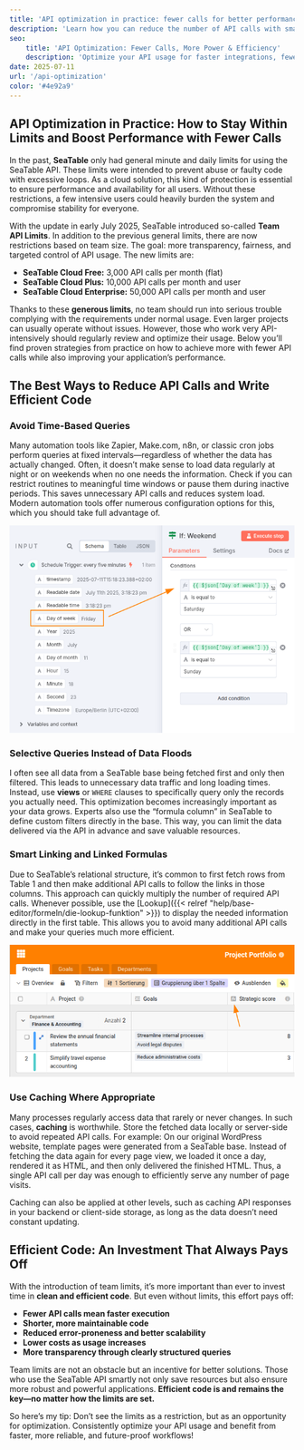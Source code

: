 ```yaml
---
title: 'API optimization in practice: fewer calls for better performance'
description: 'Learn how you can reduce the number of API calls with smart API usage, thus complying with team limits and at the same time sustainably increasing the performance of your applications'
seo:
    title: 'API Optimization: Fewer Calls, More Power & Efficiency'
    description: 'Optimize your API usage for faster integrations, fewer calls, and maximum performance across your projects.'
date: 2025-07-11
url: '/api-optimization'
color: '#4e92a9'
---
```


## API Optimization in Practice: How to Stay Within Limits and Boost Performance with Fewer Calls

In the past, **SeaTable** only had general minute and daily limits for using the SeaTable API. These limits were intended to prevent abuse or faulty code with excessive loops. As a cloud solution, this kind of protection is essential to ensure performance and availability for all users. Without these restrictions, a few intensive users could heavily burden the system and compromise stability for everyone.

With the update in early July 2025, SeaTable introduced so-called **Team API Limits**. In addition to the previous general limits, there are now restrictions based on team size. The goal: more transparency, fairness, and targeted control of API usage. The new limits are:

- **SeaTable Cloud Free:** 3,000 API calls per month (flat)
- **SeaTable Cloud Plus:** 10,000 API calls per month and user
- **SeaTable Cloud Enterprise:** 50,000 API calls per month and user

Thanks to these **generous limits**, no team should run into serious trouble complying with the requirements under normal usage. Even larger projects can usually operate without issues. However, those who work very API-intensively should regularly review and optimize their usage. Below you’ll find proven strategies from practice on how to achieve more with fewer API calls while also improving your application’s performance.

## The Best Ways to Reduce API Calls and Write Efficient Code

### Avoid Time-Based Queries

Many automation tools like Zapier, Make.com, n8n, or classic cron jobs perform queries at fixed intervals—regardless of whether the data has actually changed. Often, it doesn’t make sense to load data regularly at night or on weekends when no one needs the information. Check if you can restrict routines to meaningful time windows or pause them during inactive periods. This saves unnecessary API calls and reduces system load. Modern automation tools offer numerous configuration options for this, which you should take full advantage of.

![Automations often don't need to run around the clock](n8n-limit-schedule.png 'This IF condition in n8n, for example, pauses execution on weekends.')

### Selective Queries Instead of Data Floods

I often see all data from a SeaTable base being fetched first and only then filtered. This leads to unnecessary data traffic and long loading times. Instead, use **views** or `WHERE` clauses to specifically query only the records you actually need. This optimization becomes increasingly important as your data grows. Experts also use the “formula column” in SeaTable to define custom filters directly in the base. This way, you can limit the data delivered via the API in advance and save valuable resources.

### Smart Linking and Linked Formulas

Due to SeaTable’s relational structure, it’s common to first fetch rows from Table 1 and then make additional API calls to follow the links in those columns. This approach can quickly multiply the number of required API calls. Whenever possible, use the [Lookup]({{< relref "help/base-editor/formeln/die-lookup-funktion" >}}) to display the needed information directly in the first table. This allows you to avoid many additional API calls and make your queries much more efficient.

![](use-link-formula-columns.png 'Bring relevant information into the main table via lookup to avoid repeated API calls')

### Use Caching Where Appropriate

Many processes regularly access data that rarely or never changes. In such cases, **caching** is worthwhile. Store the fetched data locally or server-side to avoid repeated API calls. For example: On our original WordPress website, template pages were generated from a SeaTable base. Instead of fetching the data again for every page view, we loaded it once a day, rendered it as HTML, and then only delivered the finished HTML. Thus, a single API call per day was enough to efficiently serve any number of page visits.

Caching can also be applied at other levels, such as caching API responses in your backend or client-side storage, as long as the data doesn’t need constant updating.

## Efficient Code: An Investment That Always Pays Off

With the introduction of team limits, it’s more important than ever to invest time in **clean and efficient code**. But even without limits, this effort pays off:

- **Fewer API calls mean faster execution**
- **Shorter, more maintainable code**
- **Reduced error-proneness and better scalability**
- **Lower costs as usage increases**
- **More transparency through clearly structured queries**

Team limits are not an obstacle but an incentive for better solutions. Those who use the SeaTable API smartly not only save resources but also ensure more robust and powerful applications. **Efficient code is and remains the key—no matter how the limits are set.**

So here’s my tip: Don’t see the limits as a restriction, but as an opportunity for optimization. Consistently optimize your API usage and benefit from faster, more reliable, and future-proof workflows!
